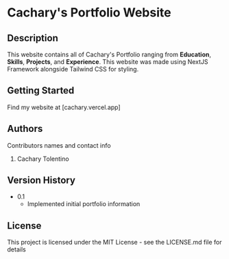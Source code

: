 # Cachary's Portfolio Website

## Description

This website contains all of Cachary's Portfolio ranging from **Education**, **Skills**, **Projects**, and **Experience**.
This website was made using NextJS Framework alongside Tailwind CSS for styling.

## Getting Started

Find my website at [cachary.vercel.app]

## Authors

Contributors names and contact info

1. Cachary Tolentino

## Version History

* 0.1
    * Implemented initial portfolio information

## License

This project is licensed under the MIT License - see the LICENSE.md file for details